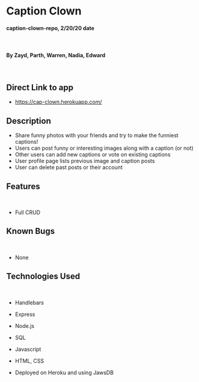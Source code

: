# Caption Clown

#### caption-clown-repo, 2/20/20 date
​
#### By Zayd, Parth, Warren, Nadia, Edward
​
## Direct Link to app
* https://cap-clown.herokuapp.com/

## Description

- Share funny photos with your friends and try to make the funniest captions!
- Users can post funny or interesting images along with a caption (or not)
- Other users can add new captions or vote on existing captions
- User profile page lists previous image and caption posts
- User can delete past posts or their account

## Features
​
*  Full CRUD

## Known Bugs
​
* None
​
## Technologies Used
​
* Handlebars

* Express

* Node.js

* SQL

* Javascript

* HTML, CSS

* Deployed on Heroku and using JawsDB
